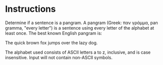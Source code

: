 # Instructions
Determine if a sentence is a pangram. A pangram (Greek: παν γράμμα, pan gramma, "every letter") is a sentence using every letter of the alphabet at least once. The best known English pangram is:

The quick brown fox jumps over the lazy dog.

The alphabet used consists of ASCII letters a to z, inclusive, and is case insensitive. Input will not contain non-ASCII symbols.